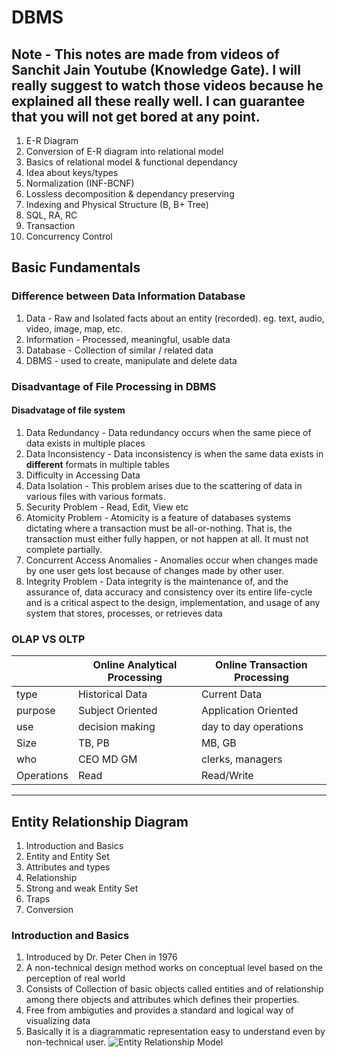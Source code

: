 # DBMS

## Note - This notes are made from videos of Sanchit Jain Youtube (Knowledge Gate). I will really suggest to watch those videos because he explained all these really well. I can guarantee that you will not get bored at any point.

1. E-R Diagram
2. Conversion of E-R diagram into relational model
3. Basics of relational model & functional dependancy
4. Idea about keys/types
5. Normalization (INF-BCNF)
6. Lossless decomposition & dependancy preserving
7. Indexing and Physical Structure (B, B+ Tree)
8. SQL, RA, RC
9. Transaction
10. Concurrency Control

## Basic Fundamentals

### Difference between Data Information Database 

1. Data - Raw and Isolated facts about an entity (recorded). eg. text, audio, video, image, map, etc.
2. Information - Processed, meaningful, usable data
3. Database - Collection of similar / related data
4. DBMS - used to create, manipulate and delete data

### Disadvantage of File Processing in DBMS

#### Disadvatage of file system

1. Data Redundancy - Data redundancy occurs when the same piece of data exists in multiple places
2. Data Inconsistency - Data inconsistency is when the same data exists in **different** formats in multiple tables
3. Difficulty in Accessing Data
4. Data Isolation - This problem arises due to the scattering of data in various files with various formats.
5. Security Problem - Read, Edit, View etc
6. Atomicity Problem - Atomicity is a feature of databases systems dictating where a transaction must be all-or-nothing. That is, the transaction must either fully happen, or not happen at all. It must not complete partially.
7. Concurrent Access Anomalies - Anomalies occur when changes made by one user gets lost because of changes made by other user.
8. Integrity Problem - Data integrity is the maintenance of, and the assurance of, data accuracy and consistency over its entire life-cycle and is a critical aspect to the design, implementation, and usage of any system that stores, processes, or retrieves data

### OLAP VS OLTP

| | Online Analytical Processing | Online Transaction Processing |
| --- | --- | --- |
| type | Historical Data | Current Data |
| purpose |  Subject Oriented | Application Oriented |
| use | decision making | day to day operations |
| Size | TB, PB | MB, GB |
| who | CEO MD GM | clerks, managers |
| Operations | Read | Read/Write |

---

## Entity Relationship Diagram

1. Introduction and Basics
2. Entity and Entity Set
3. Attributes and types
4. Relationship
5. Strong and weak Entity Set
6. Traps
7. Conversion

### Introduction and Basics

1. Introduced by Dr. Peter Chen in 1976
2. A non-technical design method works on conceptual level based on the perception of real world
3. Consists of Collection of basic objects called entities and of relationship among there objects and attributes which defines their properties. 
4. Free from ambiguties and provides a standard and logical way of visualizing data
5. Basically it is a diagrammatic representation easy to understand even by non-technical user.
![Entity Relationship Model]('https://miro.medium.com/max/700/1*jnG2OLB8Zc9DveIfbx9vRw.png')





